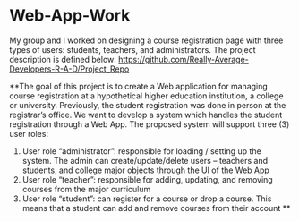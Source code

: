 # Web-App-Work
My group and I worked on designing a course registration page with three types of users: students, teachers, and administrators. The project description is defined below:
https://github.com/Really-Average-Developers-R-A-D/Project_Repo

**The goal of this project is to create a Web application for managing course registration at a hypothetical higher education institution, a college or university. Previously, the student registration was done in person at the registrar’s office. We want to develop a system which handles the student registration through a Web App.
The proposed system will support three (3) user roles:
1. User role “administrator”: responsible for loading / setting up the system. The admin can create/update/delete users – teachers and students, and college major objects through the UI of the Web App
2. User role “teacher”: responsible for adding, updating, and removing courses from the major curriculum
3. User role “student”: can register for a course or drop a course. This means that a student can add and remove courses from their account
**
